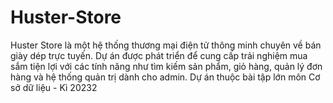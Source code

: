 # Huster-Store
Huster Store là một hệ thống thương mại điện tử thông minh chuyên về bán giày dép trực tuyến. Dự án được phát triển để cung cấp trải nghiệm mua sắm tiện lợi với các tính năng như tìm kiếm sản phẩm, giỏ hàng, quản lý đơn hàng và hệ thống quản trị dành cho admin. Dự án thuộc bài tập lớn môn Cơ sở dữ liệu - Kì 20232
